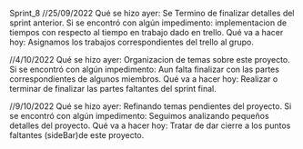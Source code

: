 Sprint_8
//25/09/2022
Qué se hizo ayer:
Se Termino de finalizar detalles del sprint anterior. 
Si se encontró con algún impedimento:
implementacion de tiempos con respecto al tiempo en trabajo dado en trello.
Qué va a hacer hoy:
Asignamos los trabajos correspondientes del trello al grupo.

//4/10/2022
Qué se hizo ayer:
Organizacion de temas sobre este proyecto. 
Si se encontró con algún impedimento:
Aun falta finalizar con las partes correspondientes de algunos miembros.
Qué va a hacer hoy:
Realizar o terminar de finalizar las partes faltantes del sprint final.

//9/10/2022
Qué se hizo ayer:
Refinando temas pendientes del proyecto. 
Si se encontró con algún impedimento:
Seguimos analizando pequeños detalles del proyecto.
Qué va a hacer hoy:
Tratar de dar cierre a los puntos faltantes (sideBar)de este proyecto.

